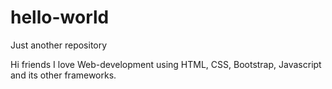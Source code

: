 # hello-world
Just another repository

Hi friends I love Web-development using HTML, CSS, Bootstrap, Javascript and its other frameworks.
